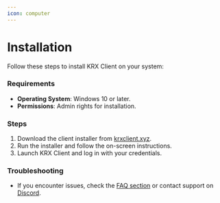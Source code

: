 ```yaml
---
icon: computer
---
```


# Installation

Follow these steps to install KRX Client on your system:

### Requirements
- **Operating System**: Windows 10 or later.
- **Permissions**: Admin rights for installation.

### Steps
1. Download the client installer from [krxclient.xyz](https://krxclient.xyz).
2. Run the installer and follow the on-screen instructions.
3. Launch KRX Client and log in with your credentials.

### Troubleshooting
- If you encounter issues, check the [FAQ section](README.md#faq) or contact support on [Discord](https://discord.gg/MwzsHadQAe).
